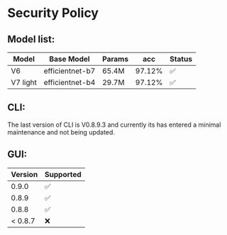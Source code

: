 # Security Policy

## Model list:
| Model    | Base Model      | Params | acc    | Status |
|----------|-----------------|--------|--------|--------|
| V6       | efficientnet-b7 | 65.4M  | 97.12% |   ✅  |
| V7 light | efficientnet-b4 | 29.7M  | 97.12% |   ✅  |

## CLI:
The last version of CLI is V0.8.9.3 and currently its has entered a minimal maintenance and not being updated.

## GUI:

| Version | Supported          |
| ------- | ------------------ |
| 0.9.0   | :white_check_mark: |
| 0.8.9   | :white_check_mark: |
| 0.8.8   | :white_check_mark: |
| < 0.8.7 | :x:                |

